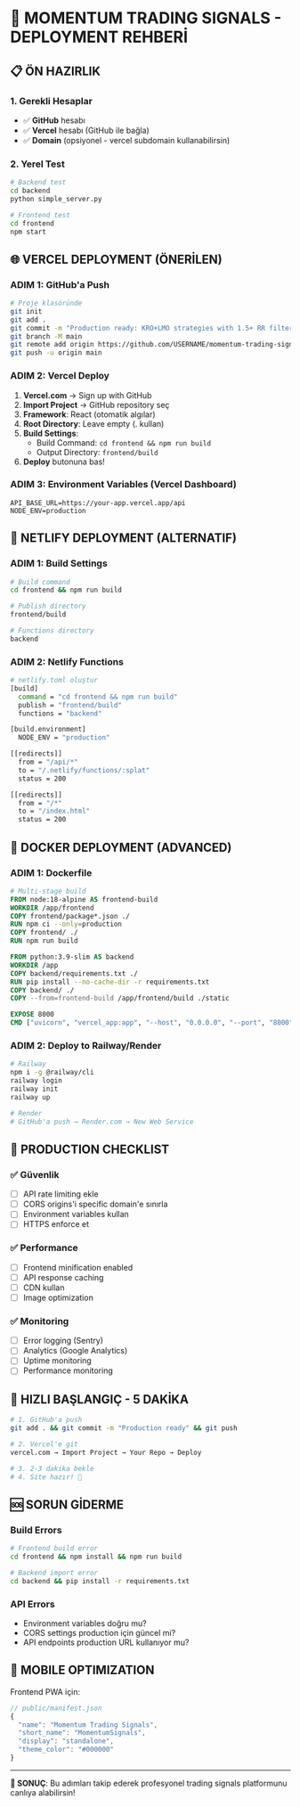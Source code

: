 # 🚀 MOMENTUM TRADING SIGNALS - DEPLOYMENT REHBERİ

## 📋 **ÖN HAZIRLIK**

### 1. Gerekli Hesaplar
- ✅ **GitHub** hesabı
- ✅ **Vercel** hesabı (GitHub ile bağla)
- ✅ **Domain** (opsiyonel - vercel subdomain kullanabilirsin)

### 2. Yerel Test
```bash
# Backend test
cd backend
python simple_server.py

# Frontend test  
cd frontend
npm start
```

## 🌐 **VERCEL DEPLOYMENT (ÖNERİLEN)**

### ADIM 1: GitHub'a Push
```bash
# Proje klasöründe
git init
git add .
git commit -m "Production ready: KRO+LMO strategies with 1.5+ RR filter"
git branch -M main
git remote add origin https://github.com/USERNAME/momentum-trading-signals.git
git push -u origin main
```

### ADIM 2: Vercel Deploy
1. **Vercel.com** → Sign up with GitHub
2. **Import Project** → GitHub repository seç
3. **Framework**: React (otomatik algılar)
4. **Root Directory**: Leave empty (. kullan)
5. **Build Settings**:
   - Build Command: `cd frontend && npm run build`
   - Output Directory: `frontend/build`
6. **Deploy** butonuna bas!

### ADIM 3: Environment Variables (Vercel Dashboard)
```
API_BASE_URL=https://your-app.vercel.app/api
NODE_ENV=production
```

## 🔧 **NETLIFY DEPLOYMENT (ALTERNATIF)**

### ADIM 1: Build Settings
```bash
# Build command
cd frontend && npm run build

# Publish directory  
frontend/build

# Functions directory
backend
```

### ADIM 2: Netlify Functions
```bash
# netlify.toml oluştur
[build]
  command = "cd frontend && npm run build"
  publish = "frontend/build"
  functions = "backend"

[build.environment]
  NODE_ENV = "production"

[[redirects]]
  from = "/api/*"
  to = "/.netlify/functions/:splat"
  status = 200

[[redirects]]
  from = "/*"
  to = "/index.html"
  status = 200
```

## 🐳 **DOCKER DEPLOYMENT (ADVANCED)**

### ADIM 1: Dockerfile
```dockerfile
# Multi-stage build
FROM node:18-alpine AS frontend-build
WORKDIR /app/frontend
COPY frontend/package*.json ./
RUN npm ci --only=production
COPY frontend/ ./
RUN npm run build

FROM python:3.9-slim AS backend
WORKDIR /app
COPY backend/requirements.txt ./
RUN pip install --no-cache-dir -r requirements.txt
COPY backend/ ./
COPY --from=frontend-build /app/frontend/build ./static

EXPOSE 8000
CMD ["uvicorn", "vercel_app:app", "--host", "0.0.0.0", "--port", "8000"]
```

### ADIM 2: Deploy to Railway/Render
```bash
# Railway
npm i -g @railway/cli
railway login
railway init
railway up

# Render
# GitHub'a push → Render.com → New Web Service
```

## 🔑 **PRODUCTION CHECKLIST**

### ✅ Güvenlik
- [ ] API rate limiting ekle
- [ ] CORS origins'i specific domain'e sınırla  
- [ ] Environment variables kullan
- [ ] HTTPS enforce et

### ✅ Performance
- [ ] Frontend minification enabled
- [ ] API response caching
- [ ] CDN kullan
- [ ] Image optimization

### ✅ Monitoring
- [ ] Error logging (Sentry)
- [ ] Analytics (Google Analytics)
- [ ] Uptime monitoring
- [ ] Performance monitoring

## 🌟 **HIZLI BAŞLANGIÇ - 5 DAKİKA**

```bash
# 1. GitHub'a push
git add . && git commit -m "Production ready" && git push

# 2. Vercel'e git
vercel.com → Import Project → Your Repo → Deploy

# 3. 2-3 dakika bekle
# 4. Site hazır! 🎉
```

## 🆘 **SORUN GİDERME**

### Build Errors
```bash
# Frontend build error
cd frontend && npm install && npm run build

# Backend import error  
cd backend && pip install -r requirements.txt
```

### API Errors
- Environment variables doğru mu?
- CORS settings production için güncel mi?
- API endpoints production URL kullanıyor mu?

## 📱 **MOBILE OPTIMIZATION**

Frontend PWA için:
```javascript
// public/manifest.json
{
  "name": "Momentum Trading Signals",
  "short_name": "MomentumSignals", 
  "display": "standalone",
  "theme_color": "#000000"
}
```

---

**🎯 SONUÇ**: Bu adımları takip ederek profesyonel trading signals platformunu canlıya alabilirsin! 